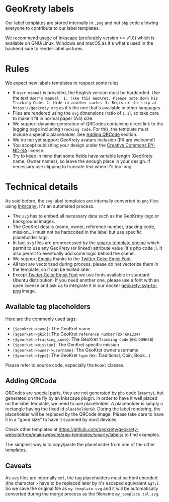 # GeoKrety labels

Our label templates are stored internally in [`.svg`](https://en.wikipedia.org/wiki/Scalable_Vector_Graphics) and not
`php` code allowing everyone to contribute to our label templates.

We recommend usage of [Inkscape](https://inkscape.org/) (preferably version >= v1.0) which is available on GNU/Linux,
Windows and macOS as it's what's used in the backend side to render label pictures.

# Rules
We expect new labels templates to respect some rules
* If `user manual` is provided, the English version must be hardcoded. Use the text `User's manual: 1. Take this GeoKret. Please note down his Tracking Code. 2. Hide in another cache. 3. Register the trip at https://geokrety.org`
as it's the one that's available in other languages.
* Files are rendered using the `svg` dimensions (ratio of `1:1`), so take care to make it fit in normal paper (A4) size.
* We support dynamic generation of QRCodes containing direct link to the logging page including `Tracking Code`.
For this, the template must include a specific placeholder. See [Adding QRCode](#adding-qrcode) section.
* We do not yet support GeoKrety avatars inclusion (PR are welcome!)
* You accept publishing your design under the [Creative Commons BY-NC-SA](https://creativecommons.org/licenses/by-nc-sa/4.0)
license.
* Try to keep in mind that some fields have variable length (GeoKrety name, Owner names), so leave the enough place in
your design. If necessary use clipping to truncate text when it'll too long.

# Technical details
As said before, the `svg` label templates are internally converted to `png` files using [Inkscape](https://inkscape.org/). It's an
automated process.

* The `svg` has to embed all necessary data such as the GeoKrety logo or background images.
* The GeoKret details (name, owner, reference number, tracking code, mission…) must not be hardcoded in the label
but use specific placeholder tags.
* In fact `svg` files are preprocessed by the [smarty template engine](https://www.smarty.net/)
which permit to use any GeoKrety (or linked) attribute value (it's php code ;). It also permit to eventually add some
logic behind the scene.
* We support [Emojis](https://en.wikipedia.org/wiki/Emoji) thanks to the [Twitter Color Emoji Font](https://github.com/eosrei/twemoji-color-font)
* All text are vectorized during process, please do not vectorize them in the template, so it can be edited later.
* Except [Twitter Color Emoji Font](https://github.com/eosrei/twemoji-color-font) we use fonts available in
standard Ubuntu distribution. If you need another one, please use a font with an open license and ask us to integrate it
in our docker [geokrety-svg-to-png](https://github.com/geokrety/geokrety-svg-to-png) image.

## Available tag placeholders
Here are the commonly used tags:
* `{$geokret->name}`: The GeoKret name
* `{$georket->gkid}`: The GeoKret `reference number` (ex: `GK1234`)
* `{$georket->tracking_code}`: The GeoKret `Tracking Code` (ex: `DQ9H4B`)
* `{$georket->mission}`: The GeoKret specific mission
* `{$georket->owner->username}`: The GeoKret owner username
* `{$georket->type}`: The GeoKret `type` (ex: Traditional, Coin, Book…)

Please refer to source code, especially the `Model` classes.

## <a name="adding-QRCode"></a>Adding QRCode
QRCodes are special parts, they are not generated by `php` code (`smarty`), but generated on the fly by an Inkscape plugin.
in order to have it well placed on the label template, we need to use placeholder. A placeholder is simply a rectangle
having the fixed id `placeholderQR`. During the label rendering, the placeholder will be replaced by the QRCode image.
Please take care to have it in a "good size" to have it scanned by most devices.

 Check other templates at https://github.com/geokrety/geokrety-website/tree/main/website/app-templates/smarty/labels/
 to find examples.

 The simplest way is to copy/paste the placeholder from one of the other templates.

 ## Caveats
 As `svg` files are internally `xml`, the tag placeholders must be html encoded (the character `>` have to be replaced
 later by it's escaped equivalent `&gt;`). So we save the original file as `my_template.svg` and it will be automatically
 converted during the merge process as the filename `my_templace.tpl.svg`.
